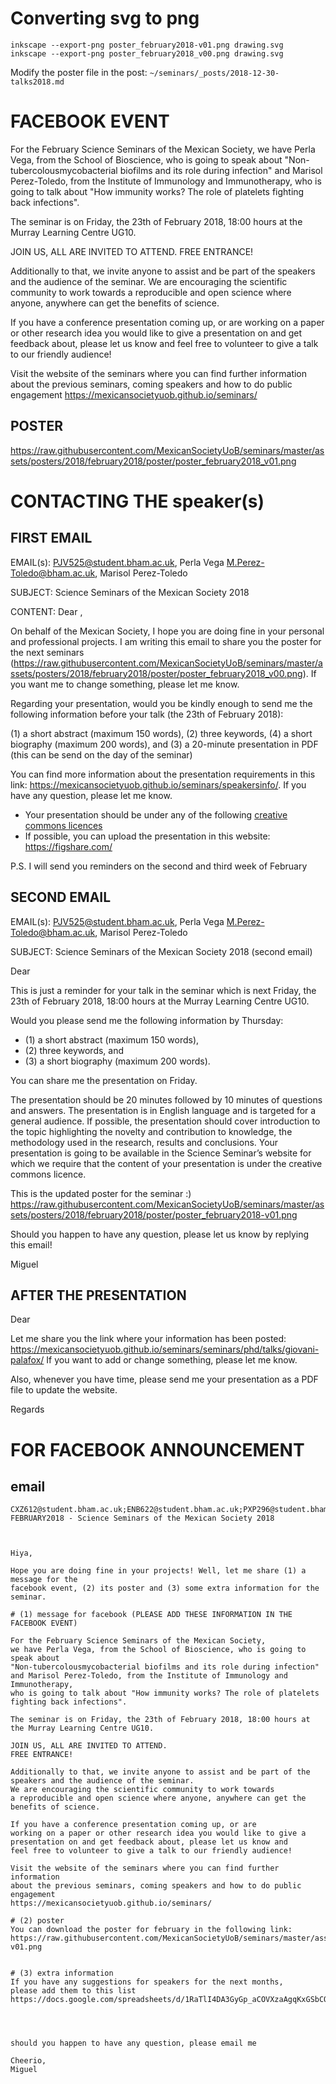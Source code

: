 
# Converting svg to png

```
inkscape --export-png poster_february2018-v01.png drawing.svg
inkscape --export-png poster_february2018_v00.png drawing.svg
```

Modify the poster file in the post: `~/seminars/_posts/2018-12-30-talks2018.md`


# FACEBOOK EVENT 


For the February Science Seminars of the Mexican Society, 
we have Perla Vega, from the School of Bioscience, who is going to speak about 
"Non-tubercolousmycobacterial biofilms and its role during infection"
and Marisol Perez-Toledo, from the Institute of Immunology and Immunotherapy, 
who is going to talk about "How immunity works? The role of platelets fighting back infections".

The seminar is on Friday, the 23th of February 2018, 18:00 hours at the Murray Learning Centre UG10.

JOIN US, ALL ARE INVITED TO ATTEND.
FREE ENTRANCE!

Additionally to that, we invite anyone to assist and be part of the 
speakers and the audience of the seminar. 
We are encouraging the scientific community to work towards
a reproducible and open science where anyone, anywhere can get the
benefits of science.

If you have a conference presentation coming up, or are
working on a paper or other research idea you would like to give a
presentation on and get feedback about, please let us know and 
feel free to volunteer to give a talk to our friendly audience!

Visit the website of the seminars where you can find further information
about the previous seminars, coming speakers and how to do public engagement
https://mexicansocietyuob.github.io/seminars/

## POSTER
https://raw.githubusercontent.com/MexicanSocietyUoB/seminars/master/assets/posters/2018/february2018/poster/poster_february2018_v01.png



# CONTACTING THE speaker(s)

## FIRST EMAIL 

EMAIL(s):
PJV525@student.bham.ac.uk, Perla Vega
M.Perez-Toledo@bham.ac.uk, Marisol Perez-Toledo

SUBJECT:
Science Seminars of the Mexican Society 2018

CONTENT:
Dear ,

On behalf of the Mexican Society, I hope you are doing fine in your personal and professional projects.
I am writing this email to share you the poster for the next seminars (https://raw.githubusercontent.com/MexicanSocietyUoB/seminars/master/assets/posters/2018/february2018/poster/poster_february2018_v00.png). If you want me to change something, please let me know.

Regarding your presentation, would you be kindly enough to send me the following
information before your talk (the 23th of February 2018):

(1) a short abstract (maximum 150 words),
(2) three keywords,
(4) a short biography (maximum 200 words), and
(3) a 20-minute presentation in PDF (this can be send on the day of the seminar)


You can find more information about the presentation requirements in
this link: https://mexicansocietyuob.github.io/seminars/speakersinfo/.
If you have any question, please let me know.
* Your presentation should be under any of the following [creative commons licences](https://creativecommons.org/licenses/)
* If possible, you can upload the presentation in this website: https://figshare.com/

P.S. I will send you reminders on the second and third week of February




## SECOND EMAIL

EMAIL(s):
PJV525@student.bham.ac.uk, Perla Vega
M.Perez-Toledo@bham.ac.uk, Marisol Perez-Toledo

SUBJECT:
Science Seminars of the Mexican Society 2018 (second email)

Dear



This is just a reminder for your talk in the seminar which is next Friday,
the 23th of February 2018, 18:00 hours at the Murray Learning Centre UG10.

Would you please send me the following information by Thursday:
* (1) a short abstract (maximum 150 words),
* (2) three keywords, and
* (3) a short biography (maximum 200 words).

You can share me the presentation on Friday.

The presentation should be 20 minutes followed by 10 minutes of questions and answers.
The presentation is in English language and is targeted for a general audience.
If possible, the presentation should cover introduction to the topic highlighting
the novelty and contribution to knowledge, the methodology used in the research, results and conclusions.
Your presentation is going to be available in the Science Seminar’s website
for which we require that the content of your presentation is under the creative commons licence.

This is the updated poster for the seminar :)
https://raw.githubusercontent.com/MexicanSocietyUoB/seminars/master/assets/posters/2018/february2018/poster/poster_february2018-v01.png

Should you happen to have any question, please let us know by replying this email!

Miguel



## AFTER THE PRESENTATION

Dear 


Let me share you the link where your information has been posted: https://mexicansocietyuob.github.io/seminars/seminars/phd/talks/giovani-palafox/
If you want to add or change something, please let me know.

Also, whenever you have time, please send me your presentation as a PDF file to update the website.

Regards





# FOR FACEBOOK ANNOUNCEMENT



## email


```
CXZ612@student.bham.ac.uk;ENB622@student.bham.ac.uk;PXP296@student.bham.ac.uk
FEBRUARY2018 - Science Seminars of the Mexican Society 2018



Hiya,

Hope you are doing fine in your projects! Well, let me share (1) a message for the 
facebook event, (2) its poster and (3) some extra information for the seminar.

# (1) message for facebook (PLEASE ADD THESE INFORMATION IN THE FACEBOOK EVENT)

For the February Science Seminars of the Mexican Society,
we have Perla Vega, from the School of Bioscience, who is going to speak about
"Non-tubercolousmycobacterial biofilms and its role during infection"
and Marisol Perez-Toledo, from the Institute of Immunology and Immunotherapy,
who is going to talk about "How immunity works? The role of platelets fighting back infections".

The seminar is on Friday, the 23th of February 2018, 18:00 hours at the Murray Learning Centre UG10.

JOIN US, ALL ARE INVITED TO ATTEND.
FREE ENTRANCE!

Additionally to that, we invite anyone to assist and be part of the
speakers and the audience of the seminar.
We are encouraging the scientific community to work towards
a reproducible and open science where anyone, anywhere can get the
benefits of science.

If you have a conference presentation coming up, or are
working on a paper or other research idea you would like to give a
presentation on and get feedback about, please let us know and
feel free to volunteer to give a talk to our friendly audience!

Visit the website of the seminars where you can find further information
about the previous seminars, coming speakers and how to do public engagement
https://mexicansocietyuob.github.io/seminars/

# (2) poster
You can download the poster for february in the following link:
https://raw.githubusercontent.com/MexicanSocietyUoB/seminars/master/assets/posters/2018/february2018/poster/poster_february2018-v01.png


# (3) extra information
If you have any suggestions for speakers for the next months,
please add them to this list
https://docs.google.com/spreadsheets/d/1RaTlI4DA3GyGp_aCOVXzaAgqKxGSbCO5J_7ur5MKOms/




should you happen to have any question, please email me

Cheerio,
Miguel


```


